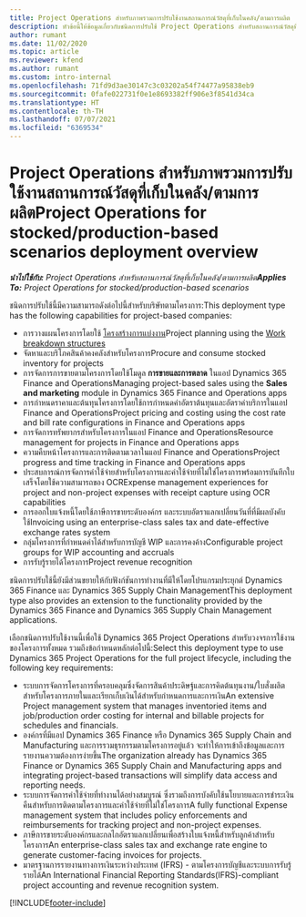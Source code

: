 ```yaml
---
title: Project Operations สำหรับภาพรวมการปรับใช้งานสถานการณ์วัสดุที่เก็บในคลัง/ตามการผลิต
description: หัวข้อนี้ให้ข้อมูลเกี่ยวกับชนิดการปรับใช้ Project Operations สำหรับสถานการณ์วัสดุที่เก็บในคลัง/ตามการผลิต
author: rumant
ms.date: 11/02/2020
ms.topic: article
ms.reviewer: kfend
ms.author: rumant
ms.custom: intro-internal
ms.openlocfilehash: 71fd9d3ae30147c3c03202a54f74477a95838eb9
ms.sourcegitcommit: 0fafe022731f0e1e8693382ff906e3f8541d34ca
ms.translationtype: HT
ms.contentlocale: th-TH
ms.lasthandoff: 07/07/2021
ms.locfileid: "6369534"
---
```

# <a name="project-operations-for-stockedproduction-based-scenarios-deployment-overview"></a><span data-ttu-id="e0618-103">Project Operations สำหรับภาพรวมการปรับใช้งานสถานการณ์วัสดุที่เก็บในคลัง/ตามการผลิต</span><span class="sxs-lookup"><span data-stu-id="e0618-103">Project Operations for stocked/production-based scenarios deployment overview</span></span>

<span data-ttu-id="e0618-104">_**นำไปใช้กับ:** Project Operations สำหรับสถานการณ์วัสดุที่เก็บในคลัง/ตามการผลิต_</span><span class="sxs-lookup"><span data-stu-id="e0618-104">_**Applies To:** Project Operations for stocked/production-based scenarios_</span></span>


<span data-ttu-id="e0618-105">ชนิดการปรับใช้นี้มีความสามารถดังต่อไปนี้สำหรับบริษัทตามโครงการ:</span><span class="sxs-lookup"><span data-stu-id="e0618-105">This deployment type has the following capabilities for project-based companies:</span></span>

- <span data-ttu-id="e0618-106">การวางแผนโครงการโดยใช้ [โครงสร้างการแบ่งงาน](work-breakdown-structures.md)</span><span class="sxs-lookup"><span data-stu-id="e0618-106">Project planning using the [Work breakdown structures](work-breakdown-structures.md)</span></span>
- <span data-ttu-id="e0618-107">จัดหาและบริโภคสินค้าคงคลังสำหรับโครงการ</span><span class="sxs-lookup"><span data-stu-id="e0618-107">Procure and consume stocked inventory for projects</span></span>
- <span data-ttu-id="e0618-108">การจัดการการขายตามโครงการโดยใช้โมดูล **การขายและการตลาด** ในแอป Dynamics 365 Finance and Operations</span><span class="sxs-lookup"><span data-stu-id="e0618-108">Managing project-based sales using the **Sales and marketing** module in Dynamics 365 Finance and Operations apps</span></span>
- <span data-ttu-id="e0618-109">การกำหนดราคาและต้นทุนโครงการโดยใช้การกำหนดค่าอัตราต้นทุนและอัตราค่าบริการในแอป Finance and Operations</span><span class="sxs-lookup"><span data-stu-id="e0618-109">Project pricing and costing using the cost rate and bill rate configurations in Finance and Operations apps</span></span>
- <span data-ttu-id="e0618-110">การจัดการทรัพยากรสำหรับโครงการในแอป Finance and Operations</span><span class="sxs-lookup"><span data-stu-id="e0618-110">Resource management for projects in Finance and Operations apps</span></span>
- <span data-ttu-id="e0618-111">ความคืบหน้าโครงการและการติดตามเวลาในแอป Finance and Operations</span><span class="sxs-lookup"><span data-stu-id="e0618-111">Project progress and time tracking in Finance and Operations apps</span></span>
- <span data-ttu-id="e0618-112">ประสบการณ์การจัดการค่าใช้จ่ายสำหรับโครงการและค่าใช้จ่ายที่ไม่ใช่โครงการพร้อมการบันทึกใบเสร็จโดยใช้ความสามารถของ OCR</span><span class="sxs-lookup"><span data-stu-id="e0618-112">Expense management experiences for project and non-project expenses with receipt capture using OCR capabilities</span></span>
- <span data-ttu-id="e0618-113">การออกใบแจ้งหนี้โดยใช้ภาษีการขายระดับองค์กร และระบบอัตราแลกเปลี่ยนวันที่ที่มีผลบังคับใช้</span><span class="sxs-lookup"><span data-stu-id="e0618-113">Invoicing using an enterprise-class sales tax and date-effective exchange rates system</span></span>
- <span data-ttu-id="e0618-114">กลุ่มโครงการที่กำหนดค่าได้สำหรับการบัญชี WIP และการคงค้าง</span><span class="sxs-lookup"><span data-stu-id="e0618-114">Configurable project groups for WIP accounting and accruals</span></span>
- <span data-ttu-id="e0618-115">การรับรู้รายได้โครงการ</span><span class="sxs-lookup"><span data-stu-id="e0618-115">Project revenue recognition</span></span>

<span data-ttu-id="e0618-116">ชนิดการปรับใช้นี้ยังมีส่วนขยายให้กับฟังก์ชันการทำงานที่มีให้โดยโปรแกรมประยุกต์ Dynamics 365 Finance และ Dynamics 365 Supply Chain Management</span><span class="sxs-lookup"><span data-stu-id="e0618-116">This deployment type also provides an extension to the functionality provided by the Dynamics 365 Finance and Dynamics 365 Supply Chain Management applications.</span></span>

<span data-ttu-id="e0618-117">เลือกชนิดการปรับใช้งานนี้เพื่อใช้ Dynamics 365 Project Operations สำหรับวงจรการใช้งานของโครงการทั้งหมด รวมถึงข้อกำหนดหลักต่อไปนี้:</span><span class="sxs-lookup"><span data-stu-id="e0618-117">Select this deployment type to use Dynamics 365 Project Operations for the full project lifecycle, including the following key requirements:</span></span>

- <span data-ttu-id="e0618-118">ระบบการจัดการโครงการที่ครอบคลุมซึ่งจัดการสินค้าประดิษฐ์และการคิดต้นทุนงาน/ใบสั่งผลิตสำหรับโครงการภายในและเรียกเก็บเงินได้สำหรับกำหนดการและการเงิน</span><span class="sxs-lookup"><span data-stu-id="e0618-118">An extensive Project management system that manages inventoried items and job/production order costing for internal and billable projects for schedules and financials.</span></span>
- <span data-ttu-id="e0618-119">องค์กรที่มีแอป Dynamics 365 Finance หรือ Dynamics 365 Supply Chain and Manufacturing และการรวมธุรกรรมตามโครงการอยู่แล้ว จะทำให้การเข้าถึงข้อมูลและการรายงานความต้องการง่ายขึ้น</span><span class="sxs-lookup"><span data-stu-id="e0618-119">The organization already has Dynamics 365 Finance or Dynamics 365 Supply Chain and Manufacturing apps and integrating project-based transactions will simplify data access and reporting needs.</span></span>
- <span data-ttu-id="e0618-120">ระบบการจัดการค่าใช้จ่ายที่ทำงานได้อย่างสมบูรณ์ ซึ่งรวมถึงการบังคับใช้นโยบายและการชำระเงินคืนสำหรับการติดตามโครงการและค่าใช้จ่ายที่ไม่ใช่โครงการ</span><span class="sxs-lookup"><span data-stu-id="e0618-120">A fully functional Expense management system that includes policy enforcements and reimbursements for tracking project and non-project expenses.</span></span>
- <span data-ttu-id="e0618-121">ภาษีการขายระดับองค์กรและกลไกอัตราแลกเปลี่ยนเพื่อสร้างใบแจ้งหนี้สำหรับลูกค้าสำหรับโครงการ</span><span class="sxs-lookup"><span data-stu-id="e0618-121">An enterprise-class sales tax and exchange rate engine to generate customer-facing invoices for projects.</span></span>
- <span data-ttu-id="e0618-122">มาตรฐานการรายงานทางการเงินระหว่างประเทศ (IFRS) - ตามโครงการบัญชีและระบบการรับรู้รายได้</span><span class="sxs-lookup"><span data-stu-id="e0618-122">An International Financial Reporting Standards(IFRS)-compliant project accounting and revenue recognition system.</span></span>



[!INCLUDE[footer-include](../includes/footer-banner.md)]
